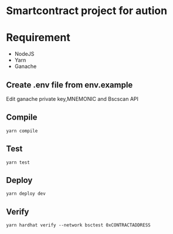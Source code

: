 # Smartcontract project for aution

# Requirement

 -  NodeJS
 -  Yarn
 -  Ganache
 
## Create .env file from env.example
Edit ganache private key,MNEMONIC  and Bscscan API 


## Compile
`yarn compile`
## Test
`yarn test`
## Deploy
`yarn deploy dev`
## Verify 
```
yarn hardhat verify --network bsctest 0xCONTRACTADDRESS
```

